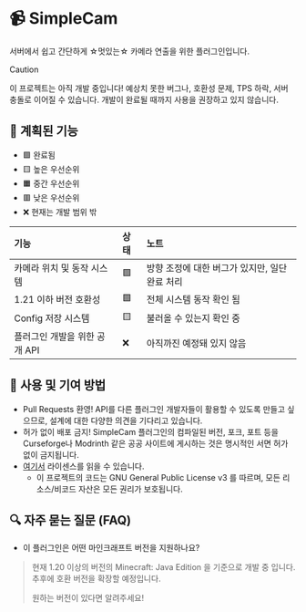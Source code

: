 # 📹 SimpleCam

서버에서 쉽고 간단하게 ☆멋있는☆ 카메라 연출을 위한 플러그인입니다.

> [!CAUTION]
> 이 프로젝트는 아직 개발 중입니다! 예상치 못한 버그나, 호환성 문제, TPS 하락, 서버 충돌로 이어질 수 있습니다. 개발이 완료될 때까지 사용을 권장하고 있지 않습니다.

## 📜 계획된 기능

- 🟩 완료됨
- 🟨 높은 우선순위
- 🟧 중간 우선순위
- 🟥 낮은 우선순위
- ❌ 현재는 개발 범위 밖

| 기능                             | 상태    | 노트                                                                                                                                                                                        |
|:--------------------------------|:-------|:----------------------------------------------------------------------------------------------------------------------------------------------------------------------------------------------|
| 카메라 위치 및 동작 시스템         | 🟩     | 방향 조정에 대한 버그가 있지만, 일단 완료 처리                                                                                                                                                    |
| 1.21 이하 버전 호환성           | 🟩     | 전체 시스템 동작 확인 됨                                                                                                                                                                       |
| Config 저장 시스템               | 🟨     | 불러올 수 있는지 확인 중                                                                                                                                                                       |
| 플러그인 개발을 위한 공개 API      | ❌     | 아직까진 예정돼 있지 않음                                                                                                                                                                      |

## 🧵 사용 및 기여 방법
- Pull Requests 환영! API를 다른 플러그인 개발자들이 활용할 수 있도록 만들고 싶으므로, 설계에 대한 다양한 의견을 기다리고 있습니다.
- 허가 없이 배포 금지! SimpleCam 플러그인의 컴파일된 버전, 포크, 포트 등을 Curseforge나 Modrinth 같은 공공 사이트에 게시하는 것은 명시적인 서면 허가 없이 금지됩니다.
- [여기서](https://github.com/MAIJEUN/SimpleCam/blob/main/LICENSE) 라이센스를 읽을 수 있습니다.
  - 이 프로젝트의 코드는 GNU General Public License v3 를 따르며, 모든 리소스/비코드 자산은 모든 권리가 보호됩니다.

## 🔍 자주 묻는 질문 (FAQ)

- 이 플러그인은 어떤 마인크래프트 버전을 지원하나요?
> 현재 1.20 이상의 버전의 Minecraft: Java Edition 을 기준으로 개발 중 입니다. 추후에 호환 버전을 확장할 예정입니다. 
> 
> 원하는 버전이 있다면 알려주세요!
